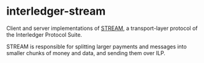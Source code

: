 # interledger-stream

Client and server implementations of [STREAM](https://interledger.org/rfcs/0029-stream/),
a transport-layer protocol of the Interledger Protocol Suite.

STREAM is responsible for splitting larger payments and
messages into smaller chunks of money and data, and sending them over ILP.
